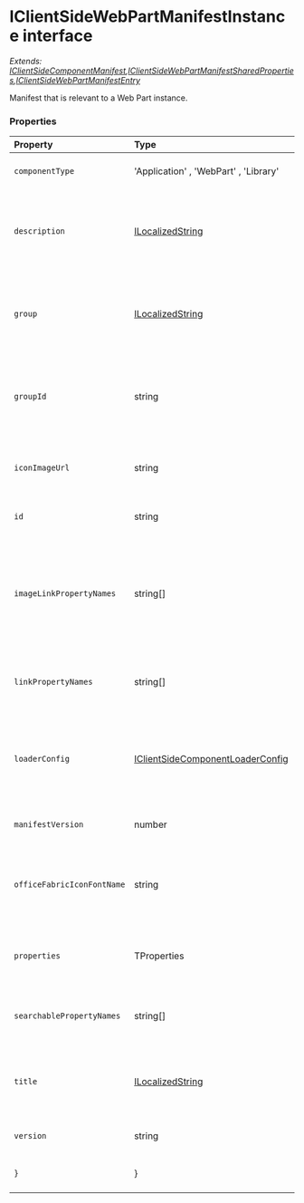 # IClientSideWebPartManifestInstance<TProperties> interface

_Extends: [IClientSideComponentManifest](IClientSideComponentManifest.md),[IClientSideWebPartManifestSharedProperties](IClientSideWebPartManifestSharedProperties.md),[IClientSideWebPartManifestEntry<TProperties>](IClientSideWebPartManifestEntry.md)_



Manifest that is relevant to a Web Part instance. 





### Properties

| Property	   | Type	| Description|
|:-------------|:-------|:-----------|
|`componentType`      | 'Application' , 'WebPart' , 'Library' | Definition: Type of client side component |
|`description`      | [ILocalizedString](ILocalizedString.md) | Definition: Description of the web part represented as a dictionary of locale keys to description values |
|`group`      | [ILocalizedString](ILocalizedString.md) |   Definition: This field is used to help decide the Toolbox group for the Web Part in the authoring  experience |
|`groupId`      | string |   Definition: This field is used to help decide the Toolbox group for the Web Part in the authoring  experience |
|`iconImageUrl`      | string | Definition: The icon for the WebPart,to be displayed in the toolbox,represented an image URL |
|`id`      | string | Definition: A universally unique component id |
|`imageLinkPropertyNames`      | string[] | Definition: List of names of Web Part properties that are image sources and need to be link fixed up  and potentially preloaded for performance reasons |
|`linkPropertyNames`      | string[] | Definition: List of names of Web Part properties that are links and need to be link fixed up |
|`loaderConfig`      | [IClientSideComponentLoaderConfig](IClientSideComponentLoaderConfig.md) | Definition: This portion of the configuration describes how the component is to be loaded and initialized by a  client |
|`manifestVersion`      | number | Definition: Version of the component manifest schema |
|`officeFabricIconFontName`      | string | Definition: The icon for the Web Part,to be displayed in the toolbox,represented as a character name in the  Office 365 icon font file |
|`properties`      | TProperties | Definition: every Web Part is expected to have some custom properties |
|`searchablePropertyNames`      | string[] | Definition: List of names of Web Part properties that need to be indexed for search |
|`title`      | [ILocalizedString](ILocalizedString.md) | Definition: Title of the web part represented as a single a dictionary of locale keys to title values |
|`version`      | string | Definition: Client side component version |
|`}`      | } | Definition: Client side component version |




